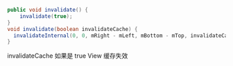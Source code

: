```java
public void invalidate() {
    invalidate(true);
}
void invalidate(boolean invalidateCache) {
  invalidateInternal(0, 0, mRight - mLeft, mBottom - mTop, invalidateCache, true);
}
```
invalidateCache 如果是 true View 缓存失效 <br>
